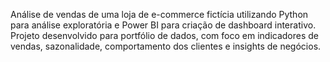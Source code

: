 Análise de vendas de uma loja de e-commerce fictícia utilizando Python para análise exploratória e Power BI para criação de dashboard interativo. Projeto desenvolvido para portfólio de dados, com foco em indicadores de vendas, sazonalidade, comportamento dos clientes e insights de negócios.
